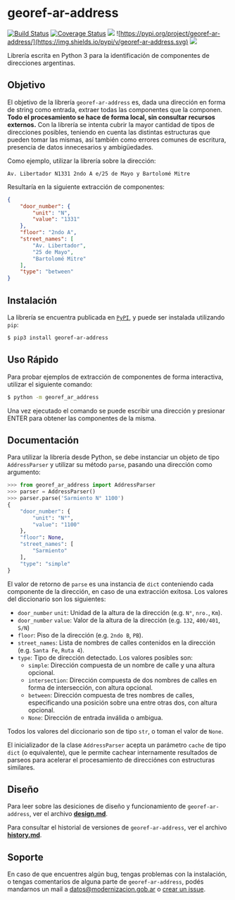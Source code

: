 # georef-ar-address
[![Build Status](https://travis-ci.org/datosgobar/georef-ar-address.svg?branch=master)](https://travis-ci.org/datosgobar/georef-ar-address)
[![Coverage Status](https://coveralls.io/repos/github/datosgobar/georef-ar-address/badge.svg?branch=master)](https://coveralls.io/github/datosgobar/georef-ar-address?branch=master)
![](https://img.shields.io/github/license/datosgobar/georef-ar-address.svg)
![https://pypi.org/project/georef-ar-address/](https://img.shields.io/pypi/v/georef-ar-address.svg)
![](https://img.shields.io/badge/python-3-blue.svg)

Librería escrita en Python 3 para la identificación de componentes de direcciones argentinas.

## Objetivo

El objetivo de la librería `georef-ar-address` es, dada una dirección en forma de string como entrada, extraer todas las componentes que la componen. **Todo el procesamiento se hace de forma local, sin consultar recursos externos.** Con la librería se intenta cubrir la mayor cantidad de tipos de direcciones posibles, teniendo en cuenta las distintas estructuras que pueden tomar las mismas, así también como errores comunes de escritura, presencia de datos innecesarios y ambigüedades.

Como ejemplo, utilizar la librería sobre la dirección:

`Av. Libertador N1331 2ndo A e/25 de Mayo y Bartolomé Mitre`

Resultaría en la siguiente extracción de componentes:
```json
{
    "door_number": {
        "unit": "N",
        "value": "1331"
    },
    "floor": "2ndo A",
    "street_names": [
        "Av. Libertador",
        "25 de Mayo",
        "Bartolomé Mitre"
    ],
    "type": "between"
}
```

## Instalación

La librería se encuentra publicada en [`PyPI`](https://pypi.org/project/georef-ar-address/), y puede ser instalada utilizando `pip`:

```bash
$ pip3 install georef-ar-address
```

## Uso Rápido

Para probar ejemplos de extracción de componentes de forma interactiva, utilizar el siguiente comando:
```bash
$ python -m georef_ar_address
```

Una vez ejecutado el comando se puede escribir una dirección y presionar ENTER para obtener las componentes de la misma.

## Documentación

Para utilizar la librería desde Python, se debe instanciar un objeto de tipo `AddressParser` y utilizar su método `parse`, pasando una dirección como argumento:

```python
>>> from georef_ar_address import AddressParser
>>> parser = AddressParser()
>>> parser.parse('Sarmiento N° 1100')
{
    "door_number": {
        "unit": "N°",
        "value": "1100"
    },
    "floor": None,
    "street_names": [
        "Sarmiento"
    ],
    "type": "simple"
}
```

El valor de retorno de `parse` es una instancia de `dict` conteniendo cada componente de la dirección, en caso de una extracción exitosa. Los valores del diccionario son los siguientes:

- `door_number` `unit`: Unidad de la altura de la dirección (e.g. `N°`, `nro.`, `Km`).
- `door_number` `value`: Valor de la altura de la dirección (e.g. `132`, `400/401`, `S/N`)
- `floor`: Piso de la dirección (e.g. `2ndo B`, `PB`).
- `street_names`: Lista de nombres de calles contenidos en la dirección (e.g. `Santa Fe`, `Ruta 4`).
- `type`: Tipo de dirección detectado. Los valores posibles son:
  - `simple`: Dirección compuesta de un nombre de calle y una altura opcional.
  - `intersection`: Dirección compuesta de dos nombres de calles en forma de intersección, con altura opcional.
  - `between`: Dirección compuesta de tres nombres de calles, especificando una posición sobre una entre otras dos, con altura opcional.
  - `None`: Dirección de entrada inválida o ambigua.

Todos los valores del diccionario son de tipo `str`, o toman el valor de `None`.

El inicializador de la clase `AddressParser` acepta un parámetro `cache` de tipo `dict` (o equivalente), que le permite cachear internamente resultados de parseos para acelerar el procesamiento de direcciónes con estructuras similares.

## Diseño

Para leer sobre las desiciones de diseño y funcionamiento de `georef-ar-address`, ver el archivo [**design.md**](docs/design.md).

Para consultar el historial de versiones de `georef-ar-address`, ver el archivo [**history.md**](docs/history.md).

## Soporte
En caso de que encuentres algún bug, tengas problemas con la instalación, o tengas comentarios de alguna parte de `georef-ar-address`, podés mandarnos un mail a [datos@modernizacion.gob.ar](mailto:datos@modernizacion.gob.ar) o [crear un issue](https://github.com/datosgobar/georef-ar-address/issues/new?title=Encontre-un-bug-en-georef-ar-address).
